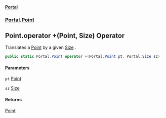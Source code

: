 #### [Portal](index.md 'index')
### [Portal](Portal.md 'Portal').[Point](Point.md 'Portal.Point')

## Point.operator +(Point, Size) Operator

Translates a [Point](Point.md 'Portal.Point') by a given [Size](Size.md 'Portal.Size') .

```csharp
public static Portal.Point operator +(Portal.Point pt, Portal.Size sz);
```
#### Parameters

<a name='Portal.Point.op_Addition(Portal.Point,Portal.Size).pt'></a>

`pt` [Point](Point.md 'Portal.Point')

<a name='Portal.Point.op_Addition(Portal.Point,Portal.Size).sz'></a>

`sz` [Size](Size.md 'Portal.Size')

#### Returns
[Point](Point.md 'Portal.Point')